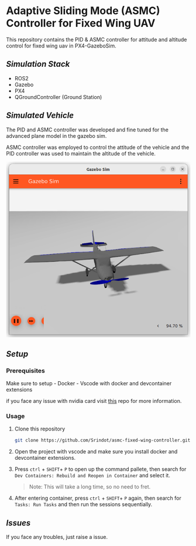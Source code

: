 # Adaptive Sliding Mode (ASMC) Controller for Fixed Wing UAV

This repository contains the PID & ASMC controller for attitude and altitude control for fixed wing uav in PX4-GazeboSim.


## *Simulation Stack*
- ROS2
- Gazebo
- PX4
- QGroundController (Ground Station)

## *Simulated Vehicle*
The PID and ASMC controller was developed and fine tuned for the advanced plane model in the gazebo sim.

ASMC controller was employed to control the attitude of the vehicle and the PID controller was used to maintain the altitude of the vehicle.

![alt text](image.png)

## *Setup*
### **Prerequisites** 
Make sure to setup 
    - Docker 
    - Vscode with docker and devcontainer extensions

if you face any issue with nvidia card visit [this](https://github.com/Srindot/Waypoint_Tracking_in_ROS-PX4.git) repo for more information.


### **Usage** 
1. Clone this repository 
    ```bash 
    git clone https://github.com/Srindot/asmc-fixed-wing-controller.git
    ```

2. Open the project with vscode and make sure you install docker and devcontainer extensions.


3. Press `ctrl` + `SHIFT`+ `P` to open up the command pallete, then search for `Dev Containers: Rebuild and Reopen in Container` and select it. 
    > Note: This will take a long time, so no need to fret.

4. After entering container, press `ctrl` + `SHIFT`+ `P` again, then search for `Tasks: Run Tasks` and then run the sessions sequentially.


## *Issues*
If you face any troubles, just raise a issue. 